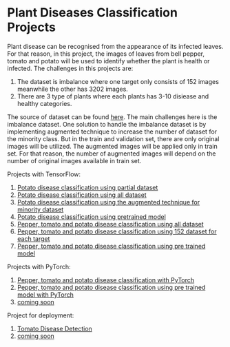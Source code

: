 # Plant Diseases Classification Projects

Plant disease can be recognised from the appearance of its infected leaves. For that reason, in this project, the images of leaves from bell pepper, tomato and potato will be used to identify whether the plant is health or infected. The challenges in this projects are:
1. The dataset is imbalance where one target only consists of 152 images meanwhile the other has 3202 images.
2. There are 3 type of plants where each plants has 3-10 disiease and healthy categories.

The source of dataset can be found [here](https://www.kaggle.com/datasets/arjuntejaswi/plant-village). The main challenges here is the imbalance dataset. One solution to handle the imbalance dataset is by implementing augmented technique to increase the number of dataset for the minority class. But in the train and validation set, there are only original images will be utilized. The augmented images will be applied only in train set. For that reason, the number of augmented images will depend on the number of original images available in train set. 

Projects with TensorFlow:
1. [Potato disease classification using partial dataset](https://github.com/imdwipayana/Plant_Disease_Project/blob/main/potatoes_disease_CNN.ipynb)
2. [Potato disease classification using all dataset](https://github.com/imdwipayana/Plant_Disease_Project/blob/main/potatoe_disease_CNN_full_dataset.ipynb)
3. [Potato disease classification using the augmented technique for minority dataset](https://github.com/imdwipayana/Plant_Disease_Project/blob/main/potato_disease_augmented.ipynb)
4. [Potato disease classification using pretrained model](https://github.com/imdwipayana/Plant_Disease_Project/blob/main/potato_disease_pre_trained_model.ipynb)
5. [Pepper, tomato and potato disease classification using all dataset](https://github.com/imdwipayana/Plant_Disease_Project/blob/main/all_diseases_all_dataset.ipynb)
6. [Pepper, tomato and potato disease classification using 152 dataset for each target](https://github.com/imdwipayana/Plant_Disease_Project/blob/main/all_disease_152_Images.ipynb)
7. [Pepper, tomato and potato disease classification using pre trained model](https://github.com/imdwipayana/Plant_Disease_Project/blob/main/all_plant_diseases_pretrained_model.ipynb)

Projects with PyTorch:
1. [Pepper, tomato and potato disease classification with PyTorch](https://github.com/imdwipayana/Plant_Disease_Project/blob/main/plant_disease_classification_with_PyTorch.ipynb)
2. [Pepper, tomato and potato disease classification using pre trained model with PyTorch](https://github.com/imdwipayana/Plant_Disease_Project/blob/main/all_disease_classification_preTrained_PyTorch.ipynb)
3. [coming soon]()

Project for deployment:
1. [Tomato Disease Detection]()
2. [coming soon]()
